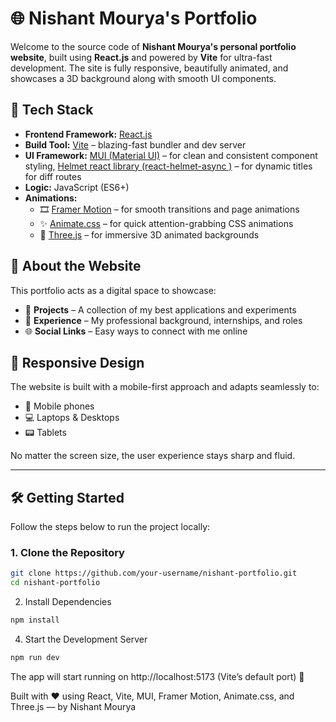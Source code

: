 
# 🌐 Nishant Mourya's Portfolio

Welcome to the source code of **Nishant Mourya's personal portfolio website**, built using **React.js** and powered by **Vite** for ultra-fast development. The site is fully responsive, beautifully animated, and showcases a 3D background along with smooth UI components.

## 🚀 Tech Stack

- **Frontend Framework:** [React.js](https://reactjs.org/)
- **Build Tool:** [Vite](https://vitejs.dev/) – blazing-fast bundler and dev server
- **UI Framework:** [MUI (Material UI)](https://mui.com/) – for clean and consistent component styling, [Helmet react library (react-helmet-async )](https://www.npmjs.com/package/react-helmet-async) – for dynamic titles for diff routes
- **Logic:** JavaScript (ES6+)
- **Animations:**
  - 🎞️ [Framer Motion](https://www.framer.com/motion/) – for smooth transitions and page animations
  - ✨ [Animate.css](https://animate.style/) – for quick attention-grabbing CSS animations
  - 🌌 [Three.js](https://threejs.org/) – for immersive 3D animated backgrounds

## 📄 About the Website

This portfolio acts as a digital space to showcase:

- 🧠 **Projects** – A collection of my best applications and experiments
- 💼 **Experience** – My professional background, internships, and roles
- 🌐 **Social Links** – Easy ways to connect with me online

## 📱 Responsive Design

The website is built with a mobile-first approach and adapts seamlessly to:

- 📱 Mobile phones
- 💻 Laptops & Desktops
- 📟 Tablets

No matter the screen size, the user experience stays sharp and fluid.

---

## 🛠️ Getting Started

Follow the steps below to run the project locally:

### 1. Clone the Repository

```bash
git clone https://github.com/your-username/nishant-portfolio.git
cd nishant-portfolio
```

2. Install Dependencies
```bash
npm install
```

4. Start the Development Server
```bash
npm run dev
```

The app will start running on http://localhost:5173 (Vite’s default port) 🚀

Built with ❤️ using React, Vite, MUI, Framer Motion, Animate.css, and Three.js — by Nishant Mourya
